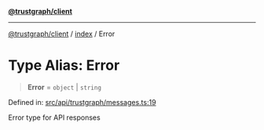 [**@trustgraph/client**](../../README.md)

***

[@trustgraph/client](../../README.md) / [index](../README.md) / Error

# Type Alias: Error

> **Error** = `object` \| `string`

Defined in: [src/api/trustgraph/messages.ts:19](https://github.com/trustgraph-ai/trustgraph-ts-client/blob/dd779923b4eaffccd17ba61aaee70d2766e28e49/src/api/trustgraph/messages.ts#L19)

Error type for API responses
